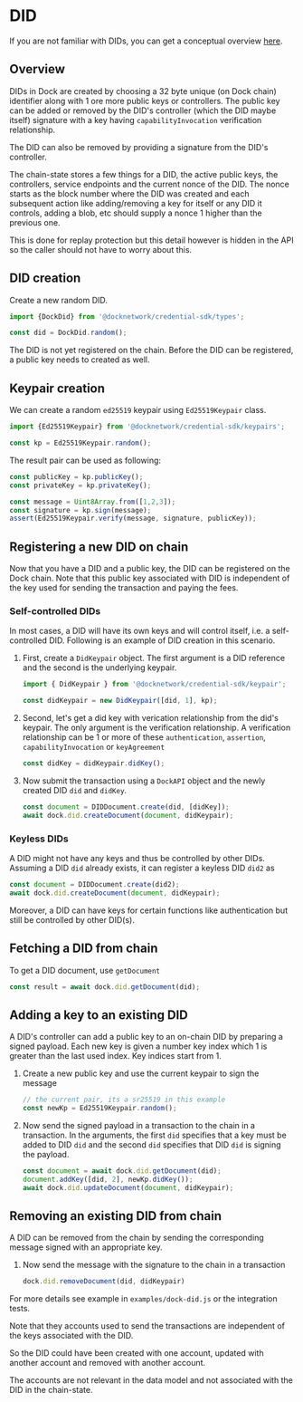 # DID

If you are not familiar with DIDs, you can get a conceptual overview [here](./concepts_did.md).

## Overview
DIDs in Dock are created by choosing a 32 byte unique (on Dock chain) identifier along with 1 ore more public keys or controllers.
The public key can be added or removed by the DID's controller (which the DID maybe itself) signature with a key having
`capabilityInvocation` verification relationship.

The DID can also be removed by providing a signature from the DID's controller.

The chain-state stores a few things for a DID, the active public keys, the controllers, service endpoints and the current nonce
of the DID. The nonce starts as the block number where the DID was created and each subsequent action like adding/removing a key
for itself or any DID it controls, adding a blob, etc should supply a nonce 1 higher than the previous one.

This is done for replay protection but this detail however is hidden in the API so the caller should not have to worry about this.

## DID creation
Create a new random DID.
```js
import {DockDid} from '@docknetwork/credential-sdk/types';

const did = DockDid.random();
```

The DID is not yet registered on the chain. Before the DID can be registered, a public key needs to created as well.

## Keypair creation
We can create a random `ed25519` keypair using `Ed25519Keypair` class.

```js
import {Ed25519Keypair} from '@docknetwork/credential-sdk/keypairs';

const kp = Ed25519Keypair.random();
```

The result pair can be used as following:

```javascript
const publicKey = kp.publicKey();
const privateKey = kp.privateKey();

const message = Uint8Array.from([1,2,3]);
const signature = kp.sign(message);
assert(Ed25519Keypair.verify(message, signature, publicKey));
```

## Registering a new DID on chain
Now that you have a DID and a public key, the DID can be registered on the Dock chain. Note that this public key associated
with DID is independent of the key used for sending the transaction and paying the fees.

### Self-controlled DIDs

In most cases, a DID will have its own keys and will control itself, i.e. a self-controlled DID. Following is an example of DID creation in this scenario.

1. First, create a `DidKeypair` object. The first argument is a DID reference and the second is the underlying keypair.

    ```js
    import { DidKeypair } from '@docknetwork/credential-sdk/keypair';

    const didKeypair = new DidKeypair([did, 1], kp);
    ```

2. Second, let's get a did key with verication relationship from the did's keypair. The only argument is
the verification relationship. A verification relationship can be 1 or more of these `authentication`, `assertion`, `capabilityInvocation` or `keyAgreement`

    ```js
    const didKey = didKeypair.didKey();
    ```

3. Now submit the transaction using a `DockAPI` object and the newly created DID `did` and `didKey`.
    ```js
    const document = DIDDocument.create(did, [didKey]);
    await dock.did.createDocument(document, didKeypair);
    ```

### Keyless DIDs

A DID might not have any keys and thus be controlled by other DIDs. Assuming a DID `did` already exists, it can register a
keyless DID `did2` as
  ```js
  const document = DIDDocument.create(did2);
  await dock.did.createDocument(document, didKeypair);
  ```

Moreover, a DID can have keys for certain functions like authentication but still be controlled by other DID(s).

## Fetching a DID from chain
To get a DID document, use `getDocument`
  ```js
  const result = await dock.did.getDocument(did);
  ```

## Adding a key to an existing DID
A DID's controller can add a public key to an on-chain DID by preparing a signed payload. Each new key is given a number key index
which 1 is greater than the last used index. Key indices start from 1.
1. Create a new public key and use the current keypair to sign the message
    ```js
    // the current pair, its a sr25519 in this example
    const newKp = Ed25519Keypair.random();
    ```
2. Now send the signed payload in a transaction to the chain in a transaction.
   In the arguments, the first `did` specifies that a key must be added to DID `did` and the second `did` specifies that DID `did` is signing the payload.
    ```js
    const document = await dock.did.getDocument(did);
    document.addKey([did, 2], newKp.didKey());
    await dock.did.updateDocument(document, didKeypair);
    ```

## Removing an existing DID from chain
A DID can be removed from the chain by sending the corresponding message signed with an appropriate key.
1. Now send the message with the signature to the chain in a transaction
   ```js
   dock.did.removeDocument(did, didKeypair)
   ```

For more details see example in `examples/dock-did.js` or the integration tests.


Note that they accounts used to send the transactions are independent of the keys associated with the DID.

So the DID could have been created with one account, updated with another account and removed with another account.

The accounts are not relevant in the data model and not associated with the DID in the chain-state.
